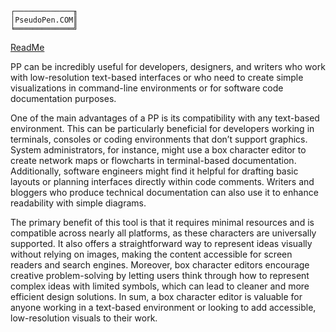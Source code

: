 
```
┌─────────────╖
│PseudoPen.COM║
╘═════════════╝
```




[ReadMe](readme.com)








PP can be incredibly useful for developers, designers, and writers who work with low-resolution text-based interfaces or who need to create simple visualizations in command-line environments or for software code documentation purposes. 

One of the main advantages of a PP is its compatibility with any text-based environment. This can be particularly beneficial for developers working in terminals, consoles or coding environments that don’t support graphics. System administrators, for instance, might use a box character editor to create network maps or flowcharts in terminal-based documentation. Additionally, software engineers might find it helpful for drafting basic layouts or planning interfaces directly within code comments. Writers and bloggers who produce technical documentation can also use it to enhance readability with simple diagrams.

The primary benefit of this tool is that it requires minimal resources and is compatible across nearly all platforms, as these characters are universally supported. It also offers a straightforward way to represent ideas visually without relying on images, making the content accessible for screen readers and search engines. Moreover, box character editors encourage creative problem-solving by letting users think through how to represent complex ideas with limited symbols, which can lead to cleaner and more efficient design solutions. In sum, a box character editor is valuable for anyone working in a text-based environment or looking to add accessible, low-resolution visuals to their work.


